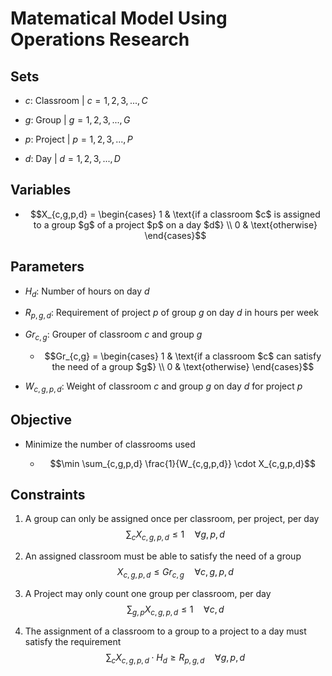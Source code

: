 # Matematical Model Using Operations Research

## Sets

- $c$: Classroom | $c = {1,2,3,...,C}$

- $g$: Group | $g = {1,2,3,...,G}$

- $p$: Project | $p = {1,2,3,...,P}$

- $d$: Day | $d = {1,2,3,...,D}$

## Variables

- $$X_{c,g,p,d} = \begin{cases} 1 & \text{if a classroom $c$ is assigned to a group $g$ of a project $p$ on a day $d$} \\ 0 & \text{otherwise} \end{cases}$$

## Parameters

- $H_{d}$: Number of hours on day $d$

- $R_{p,g,d}$: Requirement of project $p$ of group $g$ on day $d$ in hours per week

- $Gr_{c,g}$: Grouper of classroom $c$ and group $g$

  - $$Gr_{c,g} = \begin{cases} 1 & \text{if a classroom $c$ can satisfy the need of a group $g$} \\ 0 & \text{otherwise} \end{cases}$$

- $W_{c,g,p,d}$: Weight of classroom $c$ and group $g$ on day $d$ for project $p$

## Objective

- Minimize the number of classrooms used

  - $$\min \sum_{c,g,p,d} \frac{1}{W_{c,g,p,d}} \cdot X_{c,g,p,d}$$

## Constraints

1. A group can only be assigned once per classroom, per project, per day $$\sum_{c} X_{c,g,p,d} \leq 1 \quad \forall g,p,d$$

2. An assigned classroom must be able to satisfy the need of a group $$X_{c,g,p,d} \leq Gr_{c,g} \quad \forall c,g,p,d$$

3. A Project may only count one group per classroom, per day $$\sum_{g,p} X_{c,g,p,d} \leq 1 \quad \forall c,d$$

4. The assignment of a classroom to a group to a project to a day must satisfy the requirement $$\sum_{c} X_{c,g,p,d} \cdot H_{d} \geq R_{p,g,d} \quad \forall g,p,d$$
